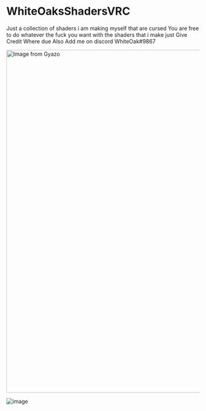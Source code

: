 # WhiteOaksShadersVRC
Just a collection of shaders i am making myself that are cursed
You are free to do whatever the fuck you want with the shaders that i make just Give Credit Where due Also Add me on discord WhiteOak#9867


<a href="https://gyazo.com/3d10735dc25371898424b831c4507aba"><img src="https://i.gyazo.com/3d10735dc25371898424b831c4507aba.gif" alt="Image from Gyazo" width="894"/></a>

![image](https://user-images.githubusercontent.com/81419980/145467635-80448842-1cfe-4056-9647-65f03cafd636.png)

